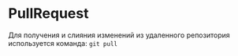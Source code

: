 # PullRequest

Для получения и слияния изменений из удаленного репозитория используется команда:
`git pull`
